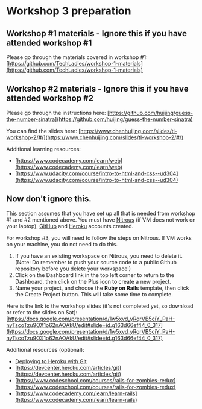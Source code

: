 # Workshop 3 preparation 

## Workshop #1 materials - Ignore this if you have attended workshop #1
Please go through the materials covered in workshop #1: [https://github.com/TechLadies/workshop-1-materials](https://github.com/TechLadies/workshop-1-materials)

## Workshop #2 materials - Ignore this if you have attended workshop #2
Please go through the instructions here: [https://github.com/huijing/guess-the-number-sinatra](https://github.com/huijing/guess-the-number-sinatra)

You can find the slides here: [https://www.chenhuijing.com/slides/tl-workshop-2/#/](https://www.chenhuijing.com/slides/tl-workshop-2/#/)

Additional learning resources:
* [https://www.codecademy.com/learn/web](https://www.codecademy.com/learn/web)
* [https://www.udacity.com/course/intro-to-html-and-css--ud304](https://www.udacity.com/course/intro-to-html-and-css--ud304)

## Now don't ignore this. 
This section assumes that you have set up all that is needed from workshop #1 and #2 mentioned above. You must have [Nitrous](https://www.nitrous.io/) (if VM does not work on your laptop), [GitHub](https://github.com) and [Heroku](https://www.heroku.com) accounts created.

For workshop #3, you will need to follow the steps on Nitrous. If VM works on your machine, you do not need to do this. 

1. If you have an existing workspace on Nitrous, you need to delete it. (Note: Do remember to push your source code to a public Github repository before you delete your workspace!)
2. Click on the Dashboard link in the top left corner to return to the Dashboard, then click on the Plus icon to create a new project.
3. Name your project, and choose the **Ruby on Rails** template, then click the Create Project button. This will take some time to complete.

Here is the link to the workshop slides (it's not completed yet, so download or refer to the slides on Sat): [https://docs.google.com/presentation/d/1w5xvd_yRqrVB5ciY_PaH-nyTscoTzu9OX1o62nAOAkU/edit#slide=id.g163d66ef44_0_317](https://docs.google.com/presentation/d/1w5xvd_yRqrVB5ciY_PaH-nyTscoTzu9OX1o62nAOAkU/edit#slide=id.g163d66ef44_0_317)

Additional resources (optional):
* [Deploying to Heroku with Git](https://www.youtube.com/watch?v=5kVtmnZNC8w)
* [https://devcenter.heroku.com/articles/git](https://devcenter.heroku.com/articles/git)
* [https://www.codeschool.com/courses/rails-for-zombies-redux](https://www.codeschool.com/courses/rails-for-zombies-redux)
* [https://www.codecademy.com/learn/learn-rails](https://www.codecademy.com/learn/learn-rails)

